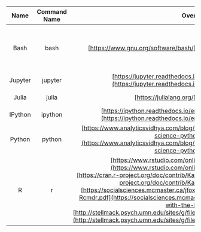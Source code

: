 | Name | Command Name | Overview | Further Reading
| :--: |:------------:|:--------:|:--------------:
| Bash | bash | [https://www.gnu.org/software/bash/](https://www.gnu.org/software/bash/) | [http://write.flossmanuals.net/command-line/introduction/](http://write.flossmanuals.net/command-line/introduction/) <br> [http://mywiki.wooledge.org/BashPitfalls](http://mywiki.wooledge.org/BashPitfalls) |
| Jupyter | jupyter | [https://jupyter.readthedocs.io/en/latest/install.html#install](https://jupyter.readthedocs.io/en/latest/install.html#install) |
| Julia | julia | [https://julialang.org/](https://julialang.org/) | [http://ucidatascienceinitiative.github.io/IntroToJulia/](http://ucidatascienceinitiative.github.io/IntroToJulia/) |
| IPython | ipython | [https://ipython.readthedocs.io/en/stable/install/kernel_install.html](https://ipython.readthedocs.io/en/stable/install/kernel_install.html) |
| Python | python | [https://www.analyticsvidhya.com/blog/2016/01/complete-tutorial-learn-data-science-python-scratch-2/](https://www.analyticsvidhya.com/blog/2016/01/complete-tutorial-learn-data-science-python-scratch-2/) |
| R     | r | [https://www.rstudio.com/online-learning/#r-programming](https://www.rstudio.com/online-learning/#r-programming) <br> [https://cran.r-project.org/doc/contrib/Karp-Rcommander-intro.pdf](https://cran.r-project.org/doc/contrib/Karp-Rcommander-intro.pdf) <br> [https://socialsciences.mcmaster.ca/jfox/Misc/Rcmdr/Getting-Started-with-the-Rcmdr.pdf](https://socialsciences.mcmaster.ca/jfox/Misc/Rcmdr/Getting-Started-with-the-Rcmdr.pdf) <br> [http://stellmack.psych.umn.edu/sites/g/files/pua2461/f/media/_the_rcmdr_guide_.pdf](http://stellmack.psych.umn.edu/sites/g/files/pua2461/f/media/_the_rcmdr_guide_.pdf) |
